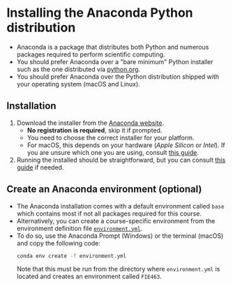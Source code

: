 # Installing the Anaconda Python distribution

- Anaconda is a package that distributes both Python and numerous packages
  required to perform scientific computing. 
- You should prefer Anaconda over a "bare minimum" Python installer
  such as the one distributed via [python.org](https://www.python.org/downloads/).
- You should prefer Anaconda over the Python distribution shipped with
  your operating system (macOS and Linux).

## Installation

1. Download the installer from the [Anaconda website](https://www.anaconda.com/download/success).
    - **No registration is required**, skip it if prompted.
    - You need to choose the correct installer for your platform.
    - For macOS, this depends on your hardware (*Apple Silicon* or *Intel*).
      If you are unsure which one you are using, consult 
      [this guide](https://support.apple.com/guide/mac-help/get-system-information-about-your-mac-syspr35536/mac).
2. Running the installed should be straightforward, but you can consult
    [this guide](https://docs.anaconda.com/anaconda/install/) 
    if needed.

## Create an Anaconda environment (optional)

- The Anaconda installation comes with a default environment called `base`
  which contains most if not all packages required for this course.
- Alternatively, you can create a course-specific environment
  from the environment definition file [`environment.yml`](../environment.yml).
- To do so, use the Anaconda Prompt (Windows) or the terminal (macOS)
  and copy the following code:
    ```bash
    conda env create -f environment.yml
    ```
   Note that this must be run from the directory where `environment.yml`
   is located and creates an environment called `FIE463`.
